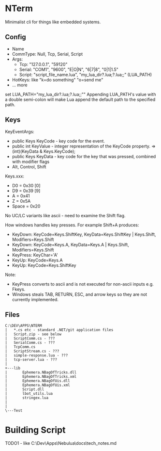 # NTerm
Minimalist cli for things like embedded systems.

## Config

- Name
- CommType: Null, Tcp, Serial, Script
- Args:
  - Tcp: "127.0.0.1", "59120"
  - Serial: "COM1", "9600", "E|O|N", "6|7|8", "0|1|1.5"
  - Script: "script_file_name.lua", "my_lua_dir\?.lua;?.lua;;" (LUA_PATH)
- HotKeys: like "k=do something"  "o=send me"
- ... more


set LUA_PATH="my_lua_dir\?.lua;?.lua;;""
Appending LUA_PATH's value with a double semi-colon will make Lua append the default path to the specified path.


## Keys

KeyEventArgs:
- public Keys KeyCode - key code for the event.
- public int KeyValue - integer representation of the KeyCode property. => (int)(KeyData & Keys.KeyCode);
- public Keys KeyData - key code for the key that was pressed, combined with modifier flags
- Alt, Control, Shift

Keys.xxx:
- D0 = 0x30 [0]
- D9 = 0x39 [9]
- A = 0x41
- Z = 0x5A
- Space = 0x20

No UC/LC variants like ascii - need to examine the Shift flag.


How windows handles key presses. For example Shift+A produces:
- KeyDown: KeyCode=Keys.ShiftKey, KeyData=Keys.ShiftKey | Keys.Shift, Modifiers=Keys.Shift
- KeyDown: KeyCode=Keys.A, KeyData=Keys.A | Keys.Shift, Modifiers=Keys.Shift
- KeyPress: KeyChar='A'
- KeyUp: KeyCode=Keys.A
- KeyUp: KeyCode=Keys.ShiftKey

Note:
- KeyPress converts to ascii and is not executed for non-ascii inputs e.g. Fkeys.
- Windows steals TAB, RETURN, ESC, and arrow keys so they are not currently implemented.

## Files

```
C:\DEV\APPS\NTERM
|   *.cs etc - standard .NET/git application files
|   Script.zip - see below
|   ScriptComm.cs - ???
|   SerialComm.cs - ???
|   TcpComm.cs
|   ScriptStream.cs - ???
|   simple-response.lua - ???
|   tcp-server.lua - ???
|   
+---lib
|       Ephemera.NBagOfTricks.dll
|       Ephemera.NBagOfTricks.xml
|       Ephemera.NBagOfUis.dll
|       Ephemera.NBagOfUis.xml
|       Script.dll
|       lbot_utils.lua
|       stringex.lua
|       
|               
\---Test
```

# Building Script

TODO1 - like C:\Dev\Apps\Nebulua\docs\tech_notes.md
